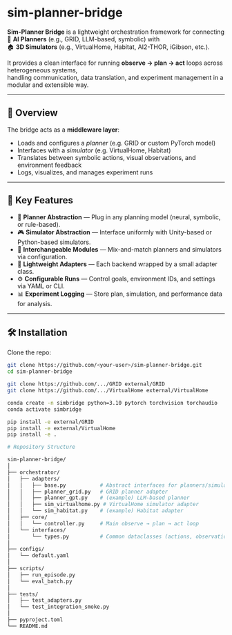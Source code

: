 # sim-planner-bridge


**Sim-Planner Bridge** is a lightweight orchestration framework for connecting  
🤖 **AI Planners** (e.g., GRID, LLM-based, symbolic) with  
🏠 **3D Simulators** (e.g., VirtualHome, Habitat, AI2-THOR, iGibson, etc.).

It provides a clean interface for running **observe → plan → act** loops across heterogeneous systems,  
handling communication, data translation, and experiment management in a modular and extensible way.

---

## 🚀 Overview

The bridge acts as a **middleware layer**:

- Loads and configures a *planner* (e.g. GRID or custom PyTorch model)  
- Interfaces with a *simulator* (e.g. VirtualHome, Habitat)  
- Translates between symbolic actions, visual observations, and environment feedback  
- Logs, visualizes, and manages experiment runs

---

## 🧩 Key Features

- 🧠 **Planner Abstraction** — Plug in any planning model (neural, symbolic, or rule-based).  
- 🎮 **Simulator Abstraction** — Interface uniformly with Unity-based or Python-based simulators.  
- 🔄 **Interchangeable Modules** — Mix-and-match planners and simulators via configuration.  
- 🧱 **Lightweight Adapters** — Each backend wrapped by a small adapter class.  
- ⚙️ **Configurable Runs** — Control goals, environment IDs, and settings via YAML or CLI.  
- 📊 **Experiment Logging** — Store plan, simulation, and performance data for analysis.  

---

## 🛠️ Installation

Clone the repo:

```bash
git clone https://github.com/<your-user>/sim-planner-bridge.git
cd sim-planner-bridge

git clone https://github.com/.../GRID external/GRID
git clone https://github.com/.../VirtualHome external/VirtualHome

conda create -n simbridge python=3.10 pytorch torchvision torchaudio
conda activate simbridge

pip install -e external/GRID
pip install -e external/VirtualHome
pip install -e .

# Repository Structure

sim-planner-bridge/
│
├── orchestrator/
│   ├── adapters/
│   │   ├── base.py           # Abstract interfaces for planners/simulators
│   │   ├── planner_grid.py   # GRID planner adapter
│   │   ├── planner_gpt.py    # (example) LLM-based planner
│   │   ├── sim_virtualhome.py # VirtualHome simulator adapter
│   │   └── sim_habitat.py    # (example) Habitat adapter
│   ├── core/
│   │   └── controller.py     # Main observe → plan → act loop
│   └── interfaces/
│       └── types.py          # Common dataclasses (actions, observations)
│
├── configs/
│   └── default.yaml
│
├── scripts/
│   ├── run_episode.py
│   └── eval_batch.py
│
├── tests/
│   ├── test_adapters.py
│   └── test_integration_smoke.py
│
├── pyproject.toml
└── README.md
